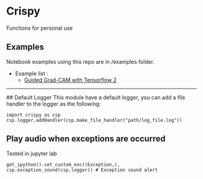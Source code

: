# Crispy
Functions for personal use


## Examples
Notebook examples using this repo are in /examples folder.

- Example list :
  * [Guided Grad-CAM with Tensorflow 2][ggc]



<hr>
## Default Logger
This module have a default logger, you can add a file handler to the logger as the following:

```
import crispy as csp
csp.logger.addHandler(csp.make_file_handler("path/log_file.log"))
```


## Play audio when exceptions are occurred
Tested in jupyter lab
```
get_ipython().set_custom_exc((Exception,), csp.exception_sound(csp.logger)) # Exception sound alert
```

[ggc]: https://github.com/Crispy13/crispy/blob/master/examples/guided_grad_cam.ipynb
